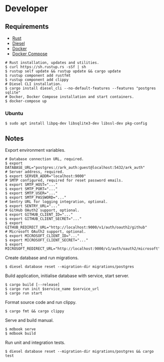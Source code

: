 # Developer

## Requirements

-   [Rust](https://www.rust-lang.org/)
-   [Diesel](http://diesel.rs/)
-   [Docker](https://docs.docker.com/install/)
-   [Docker Compose](https://docs.docker.com/compose/)

```Shell
# Rust installation, updates and utilities.
$ curl https://sh.rustup.rs -sSf | sh
$ rustup self update && rustup update && cargo update
$ rustup component add rustfmt
$ rustup component add clippy
# Diesel CLI installation.
$ cargo install diesel_cli --no-default-features --features "postgres sqlite"
# Docker, Docker Compose installation and start containers.
$ docker-compose up
```

### Ubuntu

```Shell
$ sudo apt install libpq-dev libsqlite3-dev libssl-dev pkg-config
```

## Notes

Export environment variables.

```Shell
# Database connection URL, required.
$ export DATABASE_URL="postgres://ark_auth:guest@localhost:5432/ark_auth"
# Server address, required.
$ export SERVER_ADDR="localhost:9000"
# SMTP configured, required for reset password emails.
$ export SMTP_HOST="..."
$ export SMTP_PORT="..."
$ export SMTP_USER="..."
$ export SMTP_PASSWORD="..."
# Sentry URL for logging integration, optional.
$ export SENTRY_URL="..."
# GitHub OAuth2 support, optional.
$ export GITHUB_CLIENT_ID="..."
$ export GITHUB_CLIENT_SECRET="..."
$ export GITHUB_REDIRECT_URL="http://localhost:9000/v1/auth/oauth2/github"
# Microsoft OAuth2 support, optional.
$ export MICROSOFT_CLIENT_ID="..."
$ export MICROSOFT_CLIENT_SECRET="..."
$ export MICROSOFT_REDIRECT_URL="http://localhost:9000/v1/auth/oauth2/microsoft"
```

Create database and run migrations.

```Shell
$ diesel database reset --migration-dir migrations/postgres
```

Build application, initialise database with service, start server.

```Shell
$ cargo build [--release]
$ cargo run init $service_name $service_url
$ cargo run start
```

Format source code and run clippy.

```Shell
$ cargo fmt && cargo clippy
```

Serve and build manual.

```Shell
$ mdbook serve
$ mdbook build
```

Run unit and integration tests.

```Shell
$ diesel database reset --migration-dir migrations/postgres && cargo test
```
